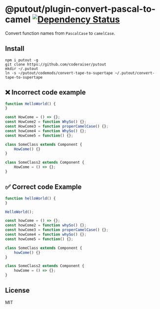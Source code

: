 # @putout/plugin-convert-pascal-to-camel [![Dependency Status][DependencyStatusIMGURL]][DependencyStatusURL]

[DependencyStatusURL]: https://david-dm.org/coderaiser/putout?path=codemods/convert-pascal-to-camel
[DependencyStatusIMGURL]: https://david-dm.org/coderaiser/putout.svg?path=codemods/convert-pascal-to-camel

Convert function names from `PascalCase` to `camelCase`.

## Install

```
npm i putout -g
git clone https://github.com/coderaiser/putout
mkdir ~/.putout
ln -s ~/putout/codemods/convert-tape-to-supertape ~/.putout/convert-tape-to-supertape
```

## ❌ Incorrect code example

```js
function HelloWorld() {
}

const HowCome = () => {};
const HowCome2 = function WhySo() {};
const HowCome3 = function properCamelCase() {};
const howCome4 = function WhySo() {};
const HowCome5 = function() {};

class SomeClass extends Component {
    HowCome() {}
}

class SomeClass2 extends Component {
    HowCome = () => {};
}
```

## ✅ Correct code Example

```js
function helloWorld() {
}

HelloWorld();

const howCome = () => {};
const howCome2 = function whySo() {};
const howCome3 = function properCamelCase() {};
const howCome4 = function whySo() {};
const howCome5 = function() {};

class SomeClass extends Component {
    howCome() {}
}

class SomeClass2 extends Component {
    howCome = () => {};
}

```

## License

MIT
